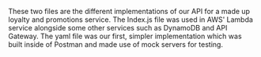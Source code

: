 These two files are the different implementations of our API for a made up loyalty and promotions service.
The Index.js file was used in AWS' Lambda service alongside some other services such as DynamoDB and API Gateway.
The yaml file was our first, simpler implementation which was built inside of Postman and made use of mock servers for testing.
